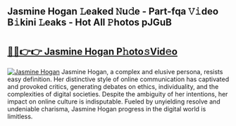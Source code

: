 ## Jasmine Hogan 𝙻eaked 𝙽u𝚍e - Part-fqa 𝚅𝚒deo B𝚒kini 𝙻eaks - Hot All 𝙿hotos pJGuB

# <h2><a href="http://ld2xucr.urlbe.top/?page=Jasmine+Hogan">🔗🔗👉👉 Jasmine Hogan P𝚑oto𝚜Vid𝚎o</a></h2>

[![Jasmine Hogan](https://i.imgur.com/eBuTRDB.gif)](http://ld2xucr.urlbe.top/?page=Jasmine+Hogan)
Jasmine Hogan, a complex and elusive persona, resists easy definition. Her distinctive style of online communication has captivated and provoked critics, generating debates on ethics, individuality, and the complexities of digital societies. Despite the ambiguity of her intentions, her impact on online culture is indisputable. Fueled by unyielding resolve and undeniable charisma, Jasmine Hogan progress in the digital world is limitless.
